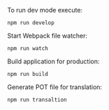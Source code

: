 To run dev mode execute:

    npm run develop
    
Start Webpack file watcher:

    npm run watch
    
Build application for production:

    npm run build
    
Generate POT file for translation:

    npm run transaltion